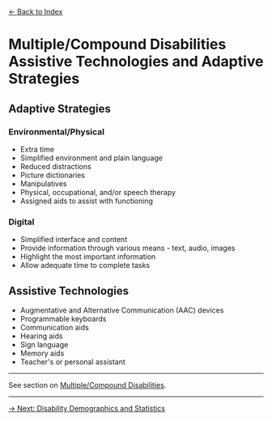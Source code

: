 [&larr; Back to Index](../index.md)

# Multiple/Compound Disabilities Assistive Technologies and Adaptive Strategies

## Adaptive Strategies

### Environmental/Physical
* Extra time
* Simplified environment and plain language
* Reduced distractions
* Picture dictionaries 
* Manipulatives
* Physical, occupational, and/or speech therapy
* Assigned aids to assist with functioning

### Digital
* Simplified interface and content
* Provide information through various means - text, audio, images
* Highlight the most important information
* Allow adequate time to complete tasks

## Assistive Technologies
* Augmentative and Alternative Communication (AAC) devices
* Programmable keyboards
* Communication aids
* Hearing aids
* Sign language
* Memory aids
* Teacher's or personal assistant

---

See section on [Multiple/Compound Disabilities](/1-disabilities-challenges-and-assistive-technologies/b-disabilities/multiple-compound-disabilities.md).

--- 

[&rarr; Next: Disability Demographics and Statistics](../d-demographics-and-statistics.md)